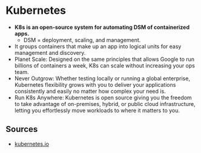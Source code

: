 # Kubernetes

- **K8s is an open-source system for automating DSM of containerized apps.**
  - DSM = deployment, scaling, and management.
- It groups containers that make up an app into logical units for easy management and discovery.
- Planet Scale: Designed on the same principles that allows Google to run billions of containers a week,
  K8s can scale without increasing your ops team.
- Never Outgrow: Whether testing locally or running a global enterprise, Kubernetes flexibility grows with you to
deliver your applications consistently and easily no matter how complex your need is.
- Run K8s Anywhere: Kubernetes is open source giving you the freedom to take advantage of on-premises, hybrid,
or public cloud infrastructure, letting you effortlessly move workloads to where it matters to you.

## Sources

- [kubernetes.io](https://kubernetes.io/)
